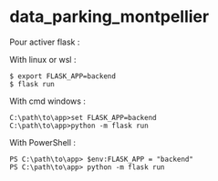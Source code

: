 # data_parking_montpellier

Pour activer flask :

With linux or wsl :

    $ export FLASK_APP=backend
    $ flask run

With cmd windows :

    C:\path\to\app>set FLASK_APP=backend
    C:\path\to\app>python -m flask run

With PowerShell :

    PS C:\path\to\app> $env:FLASK_APP = "backend"
    PS C:\path\to\app> python -m flask run
